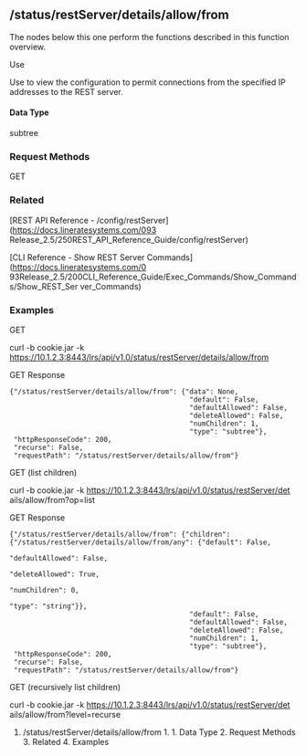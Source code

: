 ## /status/restServer/details/allow/from

The nodes below this one perform the functions described in this function
overview.

Use

Use to view the configuration to permit connections from the specified IP
addresses to the REST server.

#### Data Type

subtree

### Request Methods

GET

### Related

[REST API Reference - /config/restServer](https://docs.lineratesystems.com/093
Release_2.5/250REST_API_Reference_Guide/config/restServer)

[CLI Reference - Show REST Server Commands](https://docs.lineratesystems.com/0
93Release_2.5/200CLI_Reference_Guide/Exec_Commands/Show_Commands/Show_REST_Ser
ver_Commands)

### Examples

GET

curl -b cookie.jar -k
https://10.1.2.3:8443/lrs/api/v1.0/status/restServer/details/allow/from

GET Response

    
    {"/status/restServer/details/allow/from": {"data": None,
                                                "default": False,
                                                "defaultAllowed": False,
                                                "deleteAllowed": False,
                                                "numChildren": 1,
                                                "type": "subtree"},
     "httpResponseCode": 200,
     "recurse": False,
     "requestPath": "/status/restServer/details/allow/from"}
    

GET (list children)

curl -b cookie.jar -k https://10.1.2.3:8443/lrs/api/v1.0/status/restServer/det
ails/allow/from?op=list

GET Response

    
    {"/status/restServer/details/allow/from": {"children": {"/status/restServer/details/allow/from/any": {"default": False,
                                                                                                             "defaultAllowed": False,
                                                                                                             "deleteAllowed": True,
                                                                                                             "numChildren": 0,
                                                                                                             "type": "string"}},
                                                "default": False,
                                                "defaultAllowed": False,
                                                "deleteAllowed": False,
                                                "numChildren": 1,
                                                "type": "subtree"},
     "httpResponseCode": 200,
     "recurse": False,
     "requestPath": "/status/restServer/details/allow/from"}
    

GET (recursively list children)

curl -b cookie.jar -k https://10.1.2.3:8443/lrs/api/v1.0/status/restServer/det
ails/allow/from?level=recurse

  1. /status/restServer/details/allow/from
    1.       1. Data Type
    2. Request Methods
    3. Related
    4. Examples

